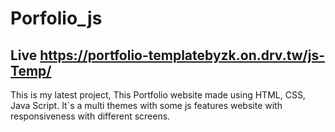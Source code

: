 # Porfolio_js
## Live https://portfolio-templatebyzk.on.drv.tw/js-Temp/
This is my latest project, This Portfolio website made using HTML, CSS, Java Script. It`s a multi themes with some js features website with responsiveness with different screens.
